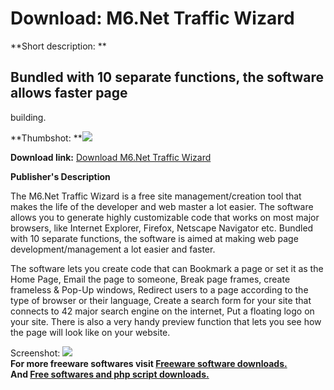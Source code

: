 # Download: M6.Net Traffic Wizard

**Short description: **

## Bundled with 10 separate functions, the software allows faster page
building.

  
**Thumbshot: **![](http://www.freewarefiles.com/screenshot/m6trafficwiz_md.gif)   
  
**Download link:** [Download M6.Net Traffic Wizard](http://freesoftwares.boysofts.com/MNet-Traffic-Wizard_program_17978.html)  
  

**Publisher's Description**  
  

The M6.Net Traffic Wizard is a free site management/creation tool that makes
the life of the developer and web master a lot easier. The software allows you
to generate highly customizable code that works on most major browsers, like
Internet Explorer, Firefox, Netscape Navigator etc. Bundled with 10 separate
functions, the software is aimed at making web page development/management a
lot easier and faster.

The software lets you create code that can Bookmark a page or set it as the
Home Page, Email the page to someone, Break page frames, create frameless &
Pop-Up windows, Redirect users to a page according to the type of browser or
their language, Create a search form for your site that connects to 42 major
search engine on the internet, Put a floating logo on your site. There is also
a very handy preview function that lets you see how the page will look like on
your website.

  
  
Screenshot: ![](http://www.freewarefiles.com/screenshot/m6trafficwiz.gif)  
**For more freeware softwares visit [Freeware software downloads.](http://freesoftwares.boysofts.com/)**   
**And [Free softwares and php script downloads.](http://www.boysofts.com/)**


